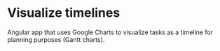 Visualize timelines
===========

Angular app that uses Google Charts to visualize tasks as a timeline for planning purposes (Gantt charts).